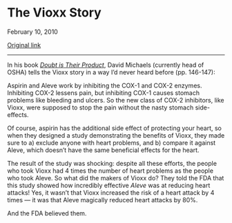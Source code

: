 The Vioxx Story
===============

February 10, 2010

[Original link](http://www.aaronsw.com/weblog/vioxx)

* * * * *

In his book *[Doubt is Their
Product](http://books.theinfo.org/go/019530067X)*, David Michaels
(currently head of OSHA) tells the Vioxx story in a way I’d never heard
before (pp. 146-147):

Aspirin and Aleve work by inhibiting the COX-1 and COX-2 enzymes.
Inhibiting COX-2 lessens pain, but inhibiting COX-1 causes stomach
problems like bleeding and ulcers. So the new class of COX-2 inhibitors,
like Vioxx, were supposed to stop the pain without the nasty stomach
side-effects.

Of course, aspirin has the additional side effect of protecting your
heart, so when they designed a study demonstrating the benefits of
Vioxx, they made sure to a) exclude anyone with heart problems, and b)
compare it against Aleve, which doesn’t have the same beneficial effects
for the heart.

The result of the study was shocking: despite all these efforts, the
people who took Vioxx had 4 times the number of heart problems as the
people who took Aleve. So what did the makers of Vioxx do? They told the
FDA that this study showed how incredibly effective *Aleve* was at
reducing heart attacks! Yes, it wasn’t that Vioxx increased the risk of
a heart attack by 4 times — it was that Aleve magically reduced heart
attacks by 80%.

And the FDA believed them.

